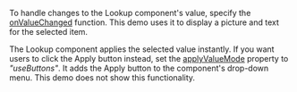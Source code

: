 To handle changes to the Lookup component's value, specify the [onValueChanged](/Documentation/ApiReference/UI_Components/dxLookup/Configuration/#onValueChanged) function. This demo uses it to display a picture and text for the selected item.

The Lookup component applies the selected value instantly. If you want users to click the Apply button instead, set the [applyValueMode](/Documentation/ApiReference/UI_Components/dxLookup/Configuration/#applyValueMode) property to *"useButtons"*. It adds the Apply button to the component's drop-down menu. This demo does not show this functionality.
